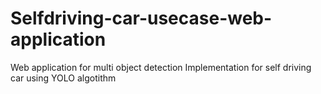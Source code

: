 # Selfdriving-car-usecase-web-application
Web application for multi object detection Implementation for self driving car using YOLO algotithm
